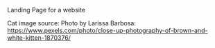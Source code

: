 Landing Page for a website

Cat image source:
Photo by Larissa Barbosa: https://www.pexels.com/photo/close-up-photography-of-brown-and-white-kitten-1870376/
